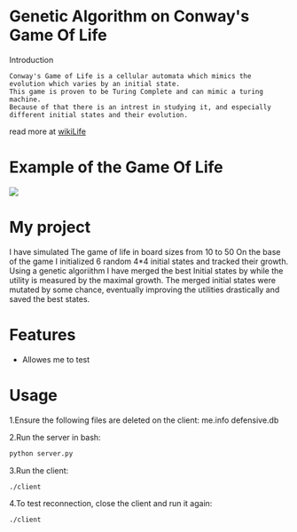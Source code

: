 # Genetic Algorithm on Conway's Game Of Life 
Introduction
```
Conway's Game of Life is a cellular automata which mimics the evolution which varies by an initial state.
This game is proven to be Turing Complete and can mimic a turing machine.
Because of that there is an intrest in studying it, and especially different initial states and their evolution.
```
read more at 
[wikiLife](https://conwaylife.com/wiki/Conway%27s_Game_of_Life)

# Example of the Game Of Life
![](https://github.com/EitanF12/Biology12/blob/main/Gospers_glider_gun.gif)

# My project
I have simulated The game of life in board sizes from 10 to 50
On the base of the game I initialized 6 random 4*4 initial states and tracked their growth.
Using a genetic algoriithm I have merged the best Initial states by while the utility is measured by the maximal growth.
The merged initial states were mutated by some chance, eventually improving the utilities drastically and saved the best states.

# Features
* Allowes me to test 

# Usage

1.Ensure the following files are deleted on the client:
me.info
defensive.db

2.Run the server in bash:
```bash
python server.py
```
3.Run the client:
```bash
./client
```

4.To test reconnection, close the client and run it again:
```
./client
```

